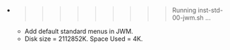 * >>>>>>>>> Running inst-std-00-jwm.sh ...
  * Add default standard menus in JWM.
  * Disk size = 2112852K. Space Used = 4K.
